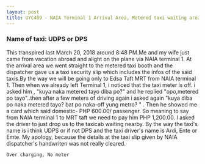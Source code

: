 ```yaml
---
layout: post
title: UYC489 - NAIA Terminal 1 Arrival Area, Metered taxi waiting area
---
```


### Name of taxi: UDPS or DPS

This transpired last March 20, 2018 around 8:48 PM.Me and my wife just came from vacation abroad and alight on the plane via NAIA terminal 1. At the arrival area we went straight to the metered taxi booth and the dispatcher gave us a taxi security slip which includes the infos of the said taxis.By the way we will be going only to Edsa Taft MRT from NAIA terminal 1. Then when we already left Terminal 1, i noticed that the taxi meter is off. i asked him , "kuya naka metered tayo diba po?" and he replied "opo,metered po tayo"..then after a few meters of driving again i asked again "kuya diba po naka metered tayo? bat po naka-off yung metro? " . Then he showed me a card which said domestic- PHP 600.00/ passenger. So meaning to say from NAIA terminal 1 to MRT taft we need to pay him PHP 1,200.00. I asked the driver to just drop us to the taxicab waiting nearby. By the way the taxi's name is i think UDPS or if not DPS and the taxi driver's name is Ardi, Ente or Emte. My apology, because the details at the taxi slip given by NAIA dispatcher's handwriten was not really cleared.

```Over charging, No meter```

